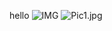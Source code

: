 hello
![IMG](https://i.loli.net/2018/11/28/5bfe0129472e6.jpg)
![Pic1.jpg](https://www.z4a.net/images/2018/11/28/Pic1.jpg)